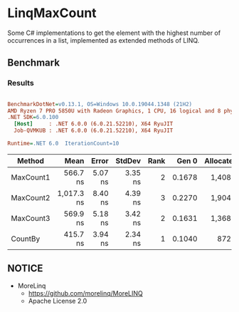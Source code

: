 # LinqMaxCount
Some C# implementations to get the element with the highest number of occurrences in a list, implemented as extended methods of LINQ.

## Benchmark
### Results
``` ini

BenchmarkDotNet=v0.13.1, OS=Windows 10.0.19044.1348 (21H2)
AMD Ryzen 7 PRO 5850U with Radeon Graphics, 1 CPU, 16 logical and 8 physical cores
.NET SDK=6.0.100
  [Host]     : .NET 6.0.0 (6.0.21.52210), X64 RyuJIT
  Job-QVMKUB : .NET 6.0.0 (6.0.21.52210), X64 RyuJIT

Runtime=.NET 6.0  IterationCount=10  

```
|    Method |       Mean |   Error |  StdDev | Rank |  Gen 0 | Allocated |
|---------- |-----------:|--------:|--------:|-----:|-------:|----------:|
| MaxCount1 |   566.7 ns | 5.07 ns | 3.35 ns |    2 | 0.1678 |   1,408 B |
| MaxCount2 | 1,017.3 ns | 8.40 ns | 4.39 ns |    3 | 0.2270 |   1,904 B |
| MaxCount3 |   569.9 ns | 5.18 ns | 3.42 ns |    2 | 0.1631 |   1,368 B |
|   CountBy |   415.7 ns | 3.94 ns | 2.34 ns |    1 | 0.1040 |     872 B |

## NOTICE
* MoreLinq 
  * https://github.com/morelinq/MoreLINQ
  * Apache License 2.0
